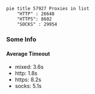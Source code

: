 
```mermaid
pie title 57927 Proxies in list
    "HTTP" : 26648
    "HTTPS": 8602
    "SOCKS" : 29954
```

### Some Info
#### Average Timeout

- mixed: 3.6s
- http: 1.8s
- https: 8.2s
- socks: 5.1s